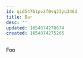 ```yaml
---
id: qid547b1pv2f0vq33yu346d
title: Bar
desc: ''
updated: 1654074278674
created: 1654074275265
---
```


Foo